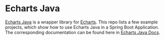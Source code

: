 # Echarts Java

[Echarts Java](https://github.com/IcePear-Jzx/ECharts-Java) is a wrapper library for [Echarts](https://echarts.apache.org/en/index.html). This repo lists a few example projects, which show how to use Echarts Java in a Spring Boot Application. The corresponding documentation can be found here in [Echarts Java Docs](https://github.com/IcePear-Jzx/ECharts-Java-Docs).